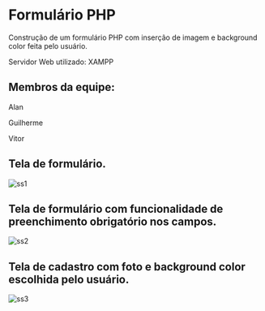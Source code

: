 # Formulário PHP

Construção de um formulário PHP com inserção de imagem e background color feita pelo usuário.

Servidor Web utilizado: XAMPP

## Membros da equipe:
Alan

Guilherme

Vitor

## Tela de formulário.
![ss1](https://github.com/VitorMarvulle/phpform_web2/assets/112207002/6e4809a1-0464-4403-99bc-59a3a0878d52)

## Tela de formulário com funcionalidade de preenchimento obrigatório nos campos.
![ss2](https://github.com/VitorMarvulle/phpform_web2/assets/112207002/1691668c-1fe8-4bf3-8f74-458d21c8ee11)

## Tela de cadastro com foto e background color escolhida pelo usuário.
![ss3](https://github.com/VitorMarvulle/phpform_web2/assets/112207002/7749ef82-8bac-4d9a-9ccf-09cfc22828d3)

